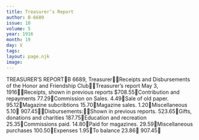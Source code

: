 ```yaml
---
title: Treasurer’s Report
author: B-6689
issue: 10
volume: 5
year: 1916
month: 19
day: V
tags:
layout: page.njk
image:
---
```

TREASURER’S REPORTB 6689, TreasurerReceipts and Disbursements of the Honor and Friendship ClubTreasurer’s report May 3, 1916Receipts, shown in previous reports 	$708.55Contribution and repayments		    77.29Commission on Sales.			               4.49Sale of old paper.				    95.12Magazine subcribtions			    15.70Magazine sales.				               1.20Miscellaneous				               5.10						           907.45Disbursements:Shown in previous reports.			  523.65Gifts, donations and charities		  187.75Education and recreation			    25.35Commissions paid.				    14.80Paid for magazines.				    29.59Miscellaneous purchases			  100.50Expenses					               1.95To balance					             23.86						           907.45

